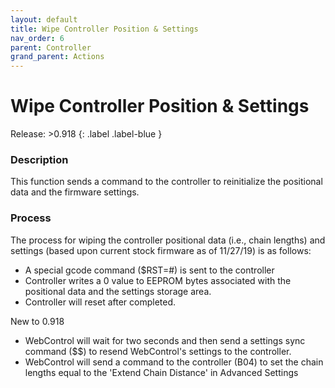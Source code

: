 ```yaml
---
layout: default
title: Wipe Controller Position & Settings
nav_order: 6
parent: Controller
grand_parent: Actions
---
```

# Wipe Controller Position & Settings
  
Release: >0.918
{: .label .label-blue }  

  
### Description
This function sends a command to the controller to reinitialize the positional data and the firmware settings. 

### Process

The process for wiping the controller positional data (i.e., chain lengths) and settings (based upon current stock firmware as of 11/27/19) is as follows:

* A special gcode command ($RST=#) is sent to the controller
* Controller writes a 0 value to EEPROM bytes associated with the positional data and the settings storage area.
* Controller will reset after completed.

New to 0.918 

* WebControl will wait for two seconds and then send a settings sync command ($$) to resend WebControl's settings to the controller.
* WebControl will send a command to the controller (B04) to set the chain lengths equal to the 'Extend Chain Distance' in Advanced Settings
 
 

